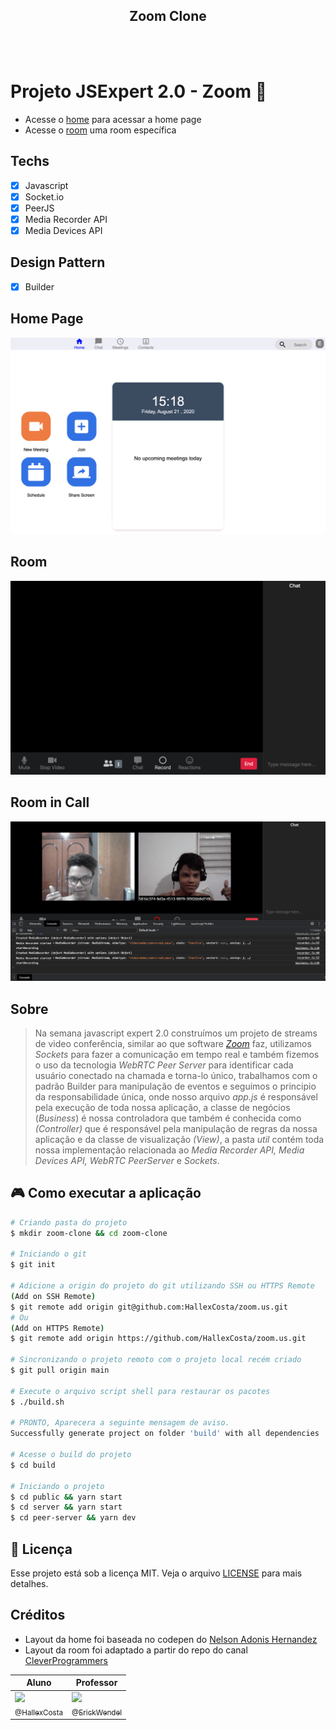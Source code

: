 <h2 align="center">
  Zoom Clone<br />
</h2>


<br><br>

# Projeto JSExpert 2.0 - Zoom :yellow_heart:

- Acesse o [home](./aula04/public/pages/home/index.html) para acessar a home page
- Acesse o [room](./aula04/public/pages/room/index.html) uma room específica

## Techs
- [x] Javascript
- [x] Socket.io
- [x] PeerJS
- [x] Media Recorder API
- [x] Media Devices API

## Design Pattern
- [x] Builder

## Home Page

![home page](./aula04/public/prints/home.png)

## Room

![room](./aula04/public/prints/room.png)

## Room in Call

![room](./aula04/public/prints/room-in-call.png)

## Sobre
>Na semana javascript expert 2.0 construímos um projeto de streams de video conferência, similar ao que software _[Zoom](https://zoom.us)_ faz, utilizamos _Sockets_ para fazer a comunicação em tempo real e também fizemos o uso da tecnologia _WebRTC Peer Server_ para identificar cada usuário conectado na chamada e torna-lo único, trabalhamos com o padrão Builder para manipulação de eventos e seguimos o principio da responsabilidade única, onde nosso arquivo _app.js_ é responsável pela execução de toda nossa aplicação, a classe de negócios (_Business_) é nossa controladora que também é conhecida como _(Controller)_ que é responsável pela manipulação de regras da nossa aplicação e da classe de visualização _(View)_, a pasta _util_ contém toda nossa implementação relacionada ao _Media Recorder API, Media Devices API, WebRTC PeerServer_ e _Sockets_.

## :video_game: Como executar a aplicação

```sh
# Criando pasta do projeto
$ mkdir zoom-clone && cd zoom-clone

# Iniciando o git
$ git init

# Adicione a origin do projeto do git utilizando SSH ou HTTPS Remote
(Add on SSH Remote)
$ git remote add origin git@github.com:HallexCosta/zoom.us.git
# Ou
(Add on HTTPS Remote)
$ git remote add origin https://github.com/HallexCosta/zoom.us.git

# Sincronizando o projeto remoto com o projeto local recém criado
$ git pull origin main

# Execute o arquivo script shell para restaurar os pacotes
$ ./build.sh

# PRONTO, Aparecera a seguinte mensagem de aviso.
Successfully generate project on folder 'build' with all dependencies

# Acesse o build do projeto
$ cd build

# Iniciando o projeto
$ cd public && yarn start
$ cd server && yarn start
$ cd peer-server && yarn dev

```  

## :memo: Licença

Esse projeto está sob a licença MIT. Veja o arquivo [LICENSE](https://github.com/HallexCosta/zoom.us/blob/master/LICENSE) para mais detalhes.  


## Créditos

- Layout da home foi baseada no codepen do [Nelson Adonis Hernandez
](https://codepen.io/nelsonher019/pen/eYZBqOm)
- Layout da room foi adaptado a partir do repo do canal [CleverProgrammers](https://github.com/CleverProgrammers/nodejs-zoom-clone/blob/master/views/room.ejs)

| Aluno | Professor |
|--|--|  
| [<img src="https://avatars0.githubusercontent.com/u/55293671?s=115&v=4"><br><sub>@HallexCosta</sub>](https://github.com/HallexCosta) | [<img src="https://avatars.githubusercontent.com/u/8060102?s=115&v=4"><br><sub>@ErickWendel</sub>](https://github.com/ErickWendel) |